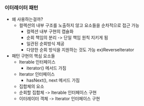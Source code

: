 ### 이터레이터 패턴

- 왜 사용하는걸까?
  - 컬렉션의 내부 구조를 노출하지 않고 요소들을 순차적으로 접근 가능
    - 컬렉션 내부 구현의 캡슐화
    - 순회 책임의 분리 -> 단일 책임 원칙 지키게 됨
    - 일관된 순회방식 제공
    - 다양한 순회 방식을 지원하는 것도 가능 ex)ReverseIterator
- 패턴 구현의 핵심 요소들
  - Iterable 인터페이스
    - iterator() 메서드 가짐
  - Iterator 인터페이스
    - hasNext(), next 메서드 가짐
  - 집합체의 요소
  - 순회할 집합체 -> Iterable 인터페이스 구현
  - 이터레이터 객체 -> Iterator 인터페이스 구현